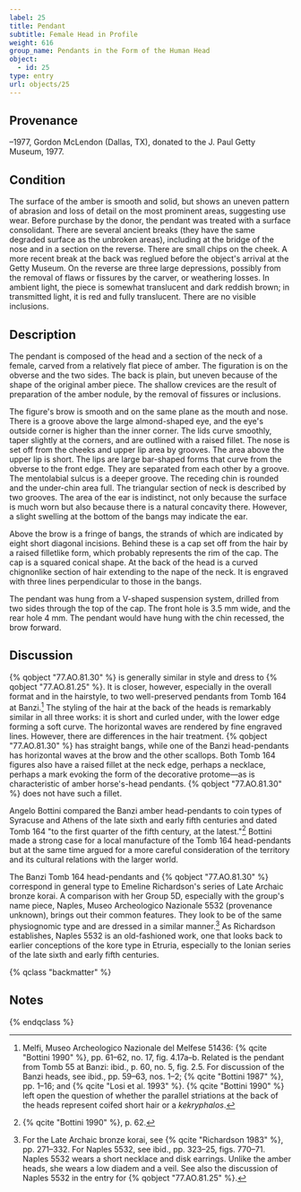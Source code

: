 ```yaml
---
label: 25
title: Pendant
subtitle: Female Head in Profile
weight: 616
group_name: Pendants in the Form of the Human Head
object:
  - id: 25
type: entry
url: objects/25
---
```


## Provenance

–1977, Gordon McLendon (Dallas, TX), donated to the J. Paul Getty Museum, 1977.

## Condition

The surface of the amber is smooth and solid, but shows an uneven pattern of abrasion and loss of detail on the most prominent areas, suggesting use wear. Before purchase by the donor, the pendant was treated with a surface consolidant. There are several ancient breaks (they have the same degraded surface as the unbroken areas), including at the bridge of the nose and in a section on the reverse. There are small chips on the cheek. A more recent break at the back was reglued before the object's arrival at the Getty Museum. On the reverse are three large depressions, possibly from the removal of flaws or fissures by the carver, or weathering losses. In ambient light, the piece is somewhat translucent and dark reddish brown; in transmitted light, it is red and fully translucent. There are no visible inclusions.

## Description

The pendant is composed of the head and a section of the neck of a female, carved from a relatively flat piece of amber. The figuration is on the obverse and the two sides. The back is plain, but uneven because of the shape of the original amber piece. The shallow crevices are the result of preparation of the amber nodule, by the removal of fissures or inclusions.

The figure's brow is smooth and on the same plane as the mouth and nose. There is a groove above the large almond-shaped eye, and the eye's outside corner is higher than the inner corner. The lids curve smoothly, taper slightly at the corners, and are outlined with a raised fillet. The nose is set off from the cheeks and upper lip area by grooves. The area above the upper lip is short. The lips are large bar-shaped forms that curve from the obverse to the front edge. They are separated from each other by a groove. The mentolabial sulcus is a deeper groove. The receding chin is rounded and the under-chin area full. The triangular section of neck is described by two grooves. The area of the ear is indistinct, not only because the surface is much worn but also because there is a natural concavity there. However, a slight swelling at the bottom of the bangs may indicate the ear.

Above the brow is a fringe of bangs, the strands of which are indicated by eight short diagonal incisions. Behind these is a cap set off from the hair by a raised filletlike form, which probably represents the rim of the cap. The cap is a squared conical shape. At the back of the head is a curved chignonlike section of hair extending to the nape of the neck. It is engraved with three lines perpendicular to those in the bangs.

The pendant was hung from a V-shaped suspension system, drilled from two sides through the top of the cap. The front hole is 3.5 mm wide, and the rear hole  4 mm. The pendant would have hung with the chin recessed, the brow forward.

## Discussion

{% qobject "77.AO.81.30" %} is generally similar in style and dress to {% qobject "77.AO.81.25" %}. It is closer, however, especially in the overall format and in the hairstyle, to two well-preserved pendants from Tomb 164 at Banzi.[^1] The styling of the hair at the back of the heads is remarkably similar in all three works: it is short and curled under, with the lower edge forming a soft curve. The horizontal waves are rendered by fine engraved lines. However, there are differences in the hair treatment. {% qobject "77.AO.81.30" %} has straight bangs, while one of the Banzi head-pendants has horizontal waves at the brow and the other scallops. Both Tomb 164 figures also have a raised fillet at the neck edge, perhaps a necklace, perhaps a mark evoking the form of the decorative protome—as is characteristic of amber horse's-head pendants. {% qobject "77.AO.81.30" %} does not have such a fillet.

Angelo Bottini compared the Banzi amber head-pendants to coin types of Syracuse and Athens of the late sixth and early fifth centuries and dated Tomb 164 "to the first quarter of the fifth century, at the latest."[^2] Bottini made a strong case for a local manufacture of the Tomb 164 head-pendants but at the same time argued for a more careful consideration of the territory and its cultural relations with the larger world.

The Banzi Tomb 164 head-pendants and {% qobject "77.AO.81.30" %} correspond in general type to Emeline Richardson's series of Late Archaic bronze korai. A comparison with her Group 5D, especially with the group's name piece, Naples, Museo Archeologico Nazionale 5532 (provenance unknown), brings out their common features. They look to be of the same physiognomic type and are dressed in a similar manner.[^3] As Richardson establishes, Naples 5532 is an old-fashioned work, one that looks back to earlier conceptions of the kore type in Etruria, especially to the Ionian series of the late sixth and early fifth centuries.

{% qclass "backmatter" %}
## Notes
{% endqclass %}

[^1]: Melfi, Museo Archeologico Nazionale del Melfese 51436: {% qcite "Bottini 1990" %}, pp. 61–62, no. 17, fig. 4.17a–b. Related is the pendant from Tomb 55 at Banzi: ibid., p. 60, no. 5, fig. 2.5. For discussion of the Banzi heads, see ibid., pp. 59–63, nos. 1–2; {% qcite "Bottini 1987" %}, pp. 1–16; and {% qcite "Losi et al. 1993" %}. {% qcite "Bottini 1990" %} left open the question of whether the parallel striations at the back of the heads represent coifed short hair or a *kekryphalos*.

[^2]: {% qcite "Bottini 1990" %}, p. 62.

[^3]: For the Late Archaic bronze korai, see {% qcite "Richardson 1983" %}, pp. 271–332. For Naples 5532, see ibid., pp. 323–25, figs. 770–71. Naples 5532 wears a short necklace and disk earrings. Unlike the amber heads, she wears a low diadem and a veil. See also the discussion of Naples 5532 in the entry for {% qobject "77.AO.81.25" %}.
